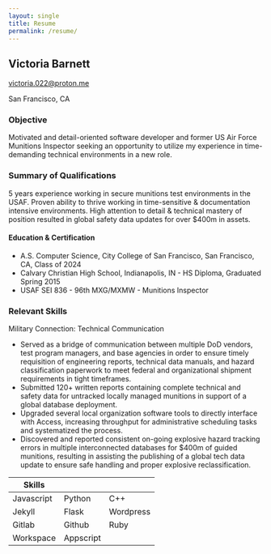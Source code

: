 ```yaml
---
layout: single
title: Resume
permalink: /resume/
---
```


## Victoria Barnett

[victoria.022@proton.me](mailto:victoria.022@proton.me)

San Francisco, CA

### Objective

Motivated and detail-oriented software developer and former US Air Force Munitions Inspector seeking an opportunity to utilize my experience in time-demanding technical environments in a new role.

### Summary of Qualifications

5 years experience working in secure munitions test environments in the USAF. Proven ability to thrive working in time-sensitive & documentation intensive environments. High attention to detail & technical mastery of position resulted in global safety data updates for over $400m in assets.

#### Education & Certification

- A.S. Computer Science, City College of San Francisco, San Francisco, CA, Class of 2024
- Calvary Christian High School, Indianapolis, IN - HS Diploma, Graduated Spring 2015
- USAF SEI 836 - 96th MXG/MXMW - Munitions Inspector
   
### Relevant Skills

Military Connection: Technical Communication

-   Served as a bridge of communication between multiple DoD vendors, test program managers, and base agencies in order to ensure timely requisition of engineering reports, technical data manuals, and hazard classification paperwork to meet federal and organizational shipment requirements in tight timeframes.
-   Submitted 120+ written reports containing complete technical and safety data for untracked locally managed munitions in support of a global database deployment.
-   Upgraded several local organization software tools to directly interface with Access, increasing throughput for administrative scheduling tasks and systematized the process.
-   Discovered and reported consistent on-going explosive hazard tracking errors in multiple interconnected databases for $400m of guided munitions, resulting in assisting the publishing of a global tech data update to ensure safe handling and proper explosive reclassification.

| Skills| | |
|---|---|---|
| Javascript | Python | C++ |
| Jekyll | Flask | Wordpress |
| Gitlab | Github | Ruby |
| Workspace | Appscript | 